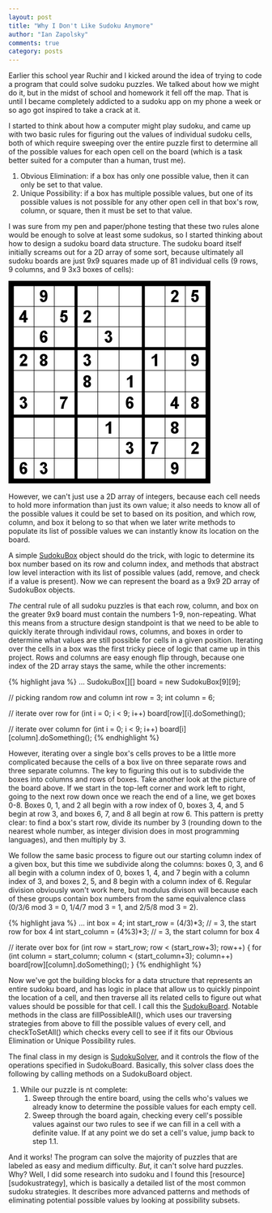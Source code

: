 ```yaml
---
layout: post
title: "Why I Don't Like Sudoku Anymore"
author: "Ian Zapolsky"
comments: true
category: posts
---
```


Earlier this school year Ruchir and I kicked around the idea of trying to code a program that
could solve sudoku puzzles. We talked about how we might do it, but in the midst of school and
homework it fell off the map. That is until I became completely addicted to a sudoku app on my phone 
a week or so ago got inspired to take a crack at it. 

I started to think about how a computer might play sudoku, and came up with two basic rules for 
figuring out the values of individual sudoku cells, both of which require sweeping over the entire 
puzzle first to determine all of the possible values for each open cell on the board (which 
is a task better suited for a computer than a human, trust me).

1. Obvious Elimination: if a box has only one possible value, then it can only be set to that value.
2. Unique Possibility: if a box has multiple possible values, but one of its possible values is not 
possible for any other open cell in that box's row, column, or square, then it must be set to that value.

I was sure from my pen and paper/phone testing that these two rules alone would be enough to solve at 
least some sudokus, so I started thinking about how to design a sudoku board data structure. The 
sudoku board itself initially screams out for a 2D array of some sort, because ultimately all sudoku 
boards are just 9x9 squares made up of 81 individual cells (9 rows, 9 columns, and 9 3x3 boxes of 
cells):

![sudoku](/images/sudoku.png)

However, we can't just use a 2D array of integers, because each cell needs to hold more
information than just its own value; it also needs to know all of the possible values it could be set
to based on its position, and which row, column, and box it belong to so that when we later write
methods to populate its list of possible values we can instantly know its location on the board.

A simple [SudokuBox][sudokubox] object should do the trick, with logic to determine its box number
based on its row and column index, and methods that abstract low level interaction with its list of
possible values (add, remove, and check if a value is present). Now we can represent the board as a 
9x9 2D array of SudokuBox objects. 

*The* central rule of all sudoku puzzles is that each row, column, and box on the greater 9x9 board 
must contain the numbers 1-9, non-repeating. What this means from a structure design standpoint is 
that we need to be able to quickly iterate through individaul rows, columns,
and boxes in order to determine what values are still possible for cells in a given position. Iterating
over the cells in a box was the first tricky piece of logic that came up in this project. Rows and columns
are easy enough flip through, because one index of the 2D array stays the same, while the other
increments:

{% highlight java %}
...
SudokuBox[][] board = new SudokuBox[9][9]; 

// picking random row and column
int row = 3;
int column = 6;

// iterate over row
for (int i = 0; i < 9; i++)
	board[row][i].doSomething();

// iterate over column
for (int i = 0; i < 9; i++)
	board[i][column].doSomething();
{% endhighlight %}

However, iterating over a single box's cells proves to be a little more complicated because the
cells of a box live on three separate rows and three separate columns. The key to figuring this out
is to subdivide the boxes into columns and rows of boxes. Take another look at the picture of the
board above. If we start in the top-left corner and work left to right, going to the next row down
once we reach the end of a line, we get boxes 0-8. Boxes 0, 1, and 2 all begin with a row index of 0,
boxes 3, 4, and 5 begin at row 3, and boxes 6, 7, and 8 all begin at row 6. This pattern is pretty
clear: to find a box's start row, divide its number by 3 (rounding down to the nearest whole number, 
as integer division does in most programming languages), and then multiply by 3.

We follow the same basic process to figure out our starting column index of a given box, but this time
we subdivide along the columns: boxes 0, 3, and 6 all begin with a column index of 0, boxes 1, 4, and 7 
begin with a column index of 3, and boxes 2, 5, and 8 begin with a column index of 6. Regular division 
obviously won't work here, but modulus divison will because each of these groups contain box numbers from
the same equivalence class (0/3/6 mod 3 = 0, 1/4/7 mod 3 = 1, and 2/5/8 mod 3 = 2). 

{% highlight java %}
...
int box = 4;
int start_row = (4/3)*3; 		// = 3, the start row for box 4
int start_column = (4%3)*3;		// = 3, the start column for box 4

// iterate over box
for (int row = start_row; row < (start_row+3); row++) {
	for (int column = start_column; column < (start_column+3); column++)
		board[row][column].doSomething();
} 
{% endhighlight %}

Now we've got the building blocks for a data structure that represents an entire sudoku board, 
and has logic in place that allow us to quickly pinpoint the location of a cell, and then traverse 
all its related cells to figure out what values should be possible for that cell. I call this
the [SudokuBoard][sudokuboard]. Notable methods in the class are fillPossibleAll(), which uses our
traversing strategies from above to fill the possible values of every cell, and checkToSetAll() which
checks every cell to see if it fits our Obvious Elimination or Unique Possibility rules.

The final class in my design is [SudokuSolver][sudokusolver], and it controls the flow of the operations
specified in SudokuBoard. Basically, this solver class does the following by calling methods on a
SudokuBoard object.

1. While our puzzle is nt complete:
	1. Sweep through the entire board, using the cells who's values we already know to determine the possible values
	for each empty cell.
	2. Sweep through the board again, checking every cell's possible values against our two rules to see if we can
	fill in a cell with a definite value. If at any point we do set a cell's value, jump back to step 1.1.

And it works! The program can solve the majority of puzzles that are labeled as easy and medium difficulty. 
*But*, it can't solve hard puzzles. Why? Well, I did some research into sudoku and I found this
[resource][sudokustrategy], which is basically a detailed list of the most common sudoku strategies. It
describes more advanced patterns and methods of eliminating potential possible values by looking at
possibility subsets.







[sudokubox]:https://github.com/haikus-in-c/haikus-in-c/blob/master/2013.8/sudoku_solver/SudokuBox.java
[sudokuboard]:https://github.com/haikus-in-c/haikus-in-c/blob/master/2013.8/sudoku_solver/SudokuBoard.java
[sudokusolver]:https://github.com/haikus-in-c/haikus-in-c/blob/master/2013.8/sudoku_solver/SudokuSolver.java
[sudokustrategies]:http://www.kristanix.com/sudokuepic/sudoku-solving-techniques.php
